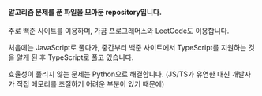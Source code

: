 #### 알고리즘 문제를 푼 파일을 모아둔 repository입니다.
주로 백준 사이트를 이용하며, 가끔 프로그래머스와 LeetCode도 이용합니다.

처음에는 JavaScript로 풀다가, 
중간부터 백준 사이트에서 TypeScript를 지원하는 것을 알게 된 후 TypeScript로 풀고 있습니다.

효율성이 풀리지 않는 문제는 Python으로 해결합니다. (JS/TS가 유연한 대신 개발자가 직접 메모리를 조절하기 어려운 부분이 있기 때문에)
